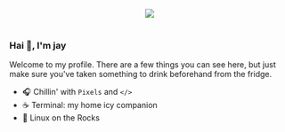 <script src="https://tarptaeya.github.io/repo-card/repo-card.js"></script>

<p align="center">   
  <img src="https://moe-counter.glitch.me/get/@jayvsc?theme=rule34"><br/><br/>
</p>

### Hai 👋, I'm jay
Welcome to my profile. There are a few things you can see here, but just make sure you've taken something to drink beforehand from the fridge.

  - 🎧 Chillin' with `Pixels` and `</>`
- ☕ Terminal: my home icy companion
- 🐧 Linux on the Rocks

<div class="repo-card" data-repo="jayvsc/jayvsc" data-theme="dark-theme"></div>
